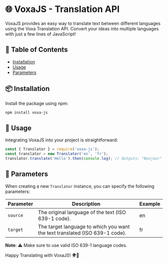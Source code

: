 # 🌐 VoxaJS - Translation API

VoxaJS provides an easy way to translate text between different languages using the Voxa Translation API. Convert your ideas into multiple languages with just a few lines of JavaScript!

## 📌 Table of Contents

- [Installation](#installation)
- [Usage](#usage)
- [Parameters](#parameters)

## 📦 Installation

Install the package using npm:
```bash
npm install voxa-js
```

## 📖 Usage

Integrating VoxaJS into your project is straightforward:
```javascript
const { Translator } = require('voxa-js');
const translator = new Translator('en', 'fr');
translator.translate('Hello').then(console.log); // Outputs: "Bonjour"
```

## 📝 Parameters

When creating a new `Translator` instance, you can specify the following parameters:

| Parameter   | Description                                                   | Example |
|-------------|---------------------------------------------------------------|---------|
| `source`    | The original language of the text (ISO 639-1 code).           | en      |
| `target`    | The target language to which you want the text translated (ISO 639-1 code). | fr |

**Note**: ⚠️ Make sure to use valid ISO 639-1 language codes.


Happy Translating with VoxaJS! 🌍🎉
